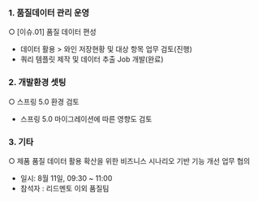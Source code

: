### 1. 품질데이터 관리 운영

○ [이슈.01] 품질 데이터 편성
- 데이터 활용 > 와인 저장현황 및 대상 항목 업무 검토(진행)
- 쿼리 템플릿 제작 및 데이터 추출 Job 개발(완료)

### 2. 개발환경 셋팅

○ 스프링 5.0 환경 검토
- 스프링 5.0 마이그레이션에 따른 영향도 검토

### 3. 기타

○ 제품 품질 데이터 활용 확산을 위한 비즈니스 시나리오 기반 기능 개선 업무 협의
- 일시: 8월 11일, 09:30 ~ 11:00
- 참석자 : 리드멘토 이외 품질팀
